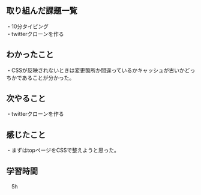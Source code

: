 ## 取り組んだ課題一覧
・10分タイピング
<br>・twitterクローンを作る
## わかったこと
・CSSが反映されないときは変更箇所か間違っているかキャッシュが古いかどっちかであることが分かった。

## 次やること
・twitterクローンを作る

## 感じたこと
・まずはtopページをCSSで整えようと思った。
## 学習時間
　5h
